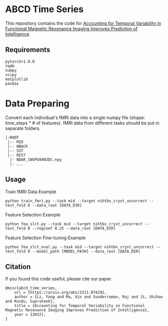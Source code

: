 # ABCD Time Series

This repository contains the code for [Accounting for Temporal Variability in Functional Magnetic Resonance Imaging Improves Prediction of Intelligence](https://arxiv.org/abs/2211.07429).


## Requirements
    pytorch>1.0.0
    tqdm
    numpy
    scipy
    matplotlib
    pandas

# Data Preparing
Convert each individual's fMRI data into a single numpy file (shape: time_steps * # of features). fMRI data from different tasks should be put in separate folders.

    |-ROOT
     |-- MID
     |-- NBACK
     |-- SST
     |-- REST
      |- NDAR_INVPG04NJDC.npy
      |- ...

## Usage
Train fMRI Data Example

    python train_fmri.py --task mid --target nihtbx_cryst_uncorrect --test_fold 0 --data_root [DATA_DIR]

Feature Selection Example

    python fea_slct.py --task mid --target nihtbx_cryst_uncorrect --test_fold 0 --regcoef 0.25 --data_root [DATA_DIR]

Feature Selection Fine-tuning Example

    python fea_slct_eval.py --task mid --target nihtbx_cryst_uncorrect --test_fold 0 --model_path [MODEL_PATH] --data_root [DATA_DIR]

        
## Citation
If you found this code useful, please cite our paper.

    @misc{abcd_time_series,
        url = {https://arxiv.org/abs/2211.07429},
        author = {Li, Yang and Ma, Xin and Sunderraman, Raj and Ji, Shihao and Kundu, Suprateek},
        title = {Accounting for Temporal Variability in Functional Magnetic Resonance Imaging Improves Prediction of Intelligence},
        year = {2022},
    }
